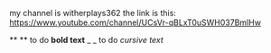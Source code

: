 my channel is witherplays362 the link is this: https://www.youtube.com/channel/UCsVr-qBLxT0uSWH037BmlHw

** ** to do **bold text**
_ _ to do _cursive text_

